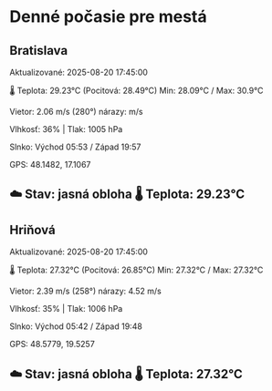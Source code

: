 ﻿# Denné počasie pre mestá

## Bratislava
Aktualizované: 2025-08-20 17:45:00

🌡️ Teplota: 29.23°C 
(Pocitová: 28.49°C)
Min: 28.09°C / Max: 30.9°C

Vietor: 2.06 m/s    (280°) 
nárazy:  m/s

Vlhkosť: 36% | Tlak: 1005 hPa

Slnko: Východ 05:53 / Západ 19:57

GPS: 48.1482, 17.1067

☁️ Stav: jasná obloha        🌡️ Teplota: 29.23°C
---

## Hriňová
Aktualizované: 2025-08-20 17:45:00

🌡️ Teplota: 27.32°C 
(Pocitová: 26.85°C)
Min: 27.32°C / Max: 27.32°C

Vietor: 2.39 m/s (258°)
nárazy: 4.52 m/s

Vlhkosť: 35% | Tlak: 1006 hPa

Slnko: Východ 05:42 / Západ 19:48

GPS: 48.5779, 19.5257

☁️ Stav: jasná obloha        🌡️ Teplota: 27.32°C
---

